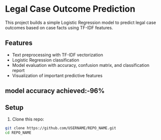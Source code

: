 # Legal Case Outcome Prediction

This project builds a simple Logistic Regression model to predict legal case outcomes based on case facts using TF-IDF features.

## Features

- Text preprocessing with TF-IDF vectorization
- Logistic Regression classification
- Model evaluation with accuracy, confusion matrix, and classification report
- Visualization of important predictive features

## model accuracy achieved:-96%

## Setup

1. Clone this repo:

```bash
git clone https://github.com/USERNAME/REPO_NAME.git
cd REPO_NAME
